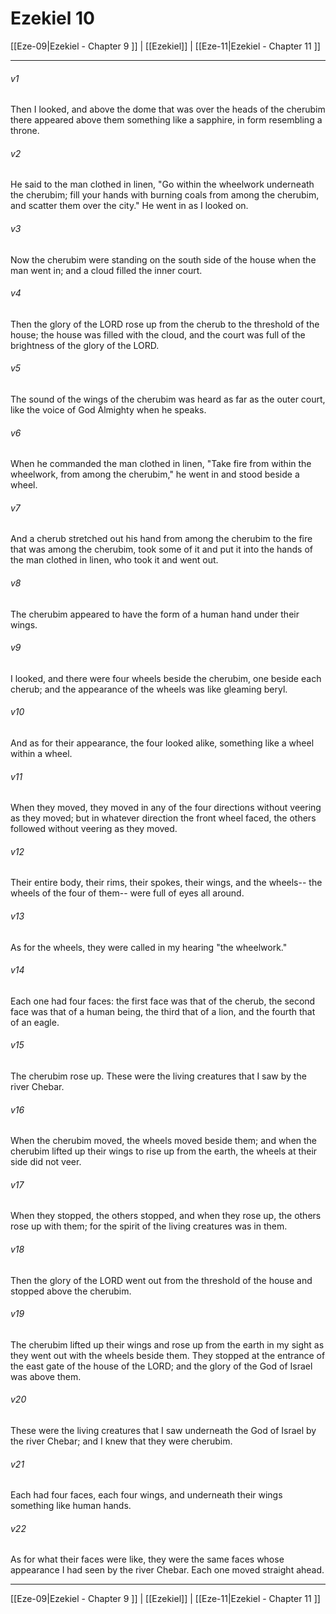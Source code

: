# Ezekiel 10

[[Eze-09|Ezekiel - Chapter 9 ]] | [[Ezekiel]] | [[Eze-11|Ezekiel - Chapter 11 ]]
***

###### v1
Then I looked, and above the dome that was over the heads of the cherubim there appeared above them something like a sapphire, in form resembling a throne.
###### v2
He said to the man clothed in linen, "Go within the wheelwork underneath the cherubim; fill your hands with burning coals from among the cherubim, and scatter them over the city." He went in as I looked on.
###### v3
Now the cherubim were standing on the south side of the house when the man went in; and a cloud filled the inner court.
###### v4
Then the glory of the LORD rose up from the cherub to the threshold of the house; the house was filled with the cloud, and the court was full of the brightness of the glory of the LORD.
###### v5
The sound of the wings of the cherubim was heard as far as the outer court, like the voice of God Almighty when he speaks.
###### v6
When he commanded the man clothed in linen, "Take fire from within the wheelwork, from among the cherubim," he went in and stood beside a wheel.
###### v7
And a cherub stretched out his hand from among the cherubim to the fire that was among the cherubim, took some of it and put it into the hands of the man clothed in linen, who took it and went out.
###### v8
The cherubim appeared to have the form of a human hand under their wings.
###### v9
I looked, and there were four wheels beside the cherubim, one beside each cherub; and the appearance of the wheels was like gleaming beryl.
###### v10
And as for their appearance, the four looked alike, something like a wheel within a wheel.
###### v11
When they moved, they moved in any of the four directions without veering as they moved; but in whatever direction the front wheel faced, the others followed without veering as they moved.
###### v12
Their entire body, their rims, their spokes, their wings, and the wheels-- the wheels of the four of them-- were full of eyes all around.
###### v13
As for the wheels, they were called in my hearing "the wheelwork."
###### v14
Each one had four faces: the first face was that of the cherub, the second face was that of a human being, the third that of a lion, and the fourth that of an eagle.
###### v15
The cherubim rose up. These were the living creatures that I saw by the river Chebar.
###### v16
When the cherubim moved, the wheels moved beside them; and when the cherubim lifted up their wings to rise up from the earth, the wheels at their side did not veer.
###### v17
When they stopped, the others stopped, and when they rose up, the others rose up with them; for the spirit of the living creatures was in them.
###### v18
Then the glory of the LORD went out from the threshold of the house and stopped above the cherubim.
###### v19
The cherubim lifted up their wings and rose up from the earth in my sight as they went out with the wheels beside them. They stopped at the entrance of the east gate of the house of the LORD; and the glory of the God of Israel was above them.
###### v20
These were the living creatures that I saw underneath the God of Israel by the river Chebar; and I knew that they were cherubim.
###### v21
Each had four faces, each four wings, and underneath their wings something like human hands.
###### v22
As for what their faces were like, they were the same faces whose appearance I had seen by the river Chebar. Each one moved straight ahead.

***

[[Eze-09|Ezekiel - Chapter 9 ]] | [[Ezekiel]] | [[Eze-11|Ezekiel - Chapter 11 ]]
